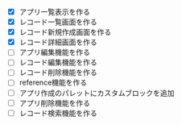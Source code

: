 - [x] アプリ一覧表示を作る
- [x] レコード一覧画面を作る
- [x] レコード新規作成画面を作る
- [x] レコード詳細画面を作る
- [ ] アプリ編集機能を作る
- [ ] レコード編集機能を作る
- [ ] レコード削除機能を作る
- [ ] reference機能を作る
- [ ] アプリ作成のパレットにカスタムブロックを追加
- [ ] アプリ削除機能を作る
- [ ] レコード検索機能を作る
